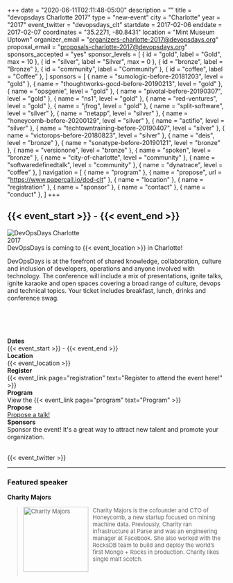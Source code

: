+++
date = "2020-06-11T02:11:48-05:00"
description = ""
title = "devopsdays Charlotte 2017"
type = "new-event"
city = "Charlotte"
year = "2017"
event_twitter = "devopsdays_clt"
startdate = 2017-02-06
enddate = 2017-02-07
coordinates = "35.2271, -80.8431"
location = "Mint Museum Uptown"
organizer_email = "organizers-charlotte-2017@devopsdays.org"
proposal_email = "proposals-charlotte-2017@devopsdays.org"
sponsors_accepted = "yes"
sponsor_levels = [
    { id = "gold", label = "Gold", max = 10 },
    { id = "silver", label = "Silver", max = 0 },
    { id = "bronze", label = "Bronze" },
    { id = "community", label = "Community" },
    { id = "coffee", label = "Coffee" },
]
sponsors = [
    { name = "sumologic-before-20181203", level = "gold" },
    { name = "thoughtworks-gocd-before-20190213", level = "gold" },
    { name = "opsgenie", level = "gold" },
    { name = "pivotal-before-20190307", level = "gold" },
    { name = "ns1", level = "gold" },
    { name = "red-ventures", level = "gold" },
    { name = "jfrog", level = "gold" },
    { name = "split-software", level = "silver" },
    { name = "netapp", level = "silver" },
    { name = "honeycomb-before-20200129", level = "silver" },
    { name = "actifio", level = "silver" },
    { name = "techtowntraining-before-20190407", level = "silver" },
    { name = "victorops-before-20180823", level = "silver" },
    { name = "deis", level = "bronze" },
    { name = "sonatype-before-20190121", level = "bronze" },
    { name = "versionone", level = "bronze" },
    { name = "spoken", level = "bronze" },
    { name = "city-of-charlotte", level = "community" },
    { name = "softwaredefinedtalk", level = "community" },
    { name = "dynatrace", level = "coffee" },
]
navigation = [
    { name = "program" },
    { name = "propose", url = "https://www.papercall.io/dod-clt" },
    { name = "location" },
    { name = "registration" },
    { name = "sponsor" },
    { name = "contact" },
    { name = "conduct" },
]
+++
<h2>{{< event_start >}} - {{< event_end >}}</h2>

<div style="float:left;">
  <img alt="DevOpsDays Charlotte 2017" src="/events/2017/charlotte/logo.png" style="max-width: 90%;">
</div>

<br>
<br>
DevOpsDays is coming to {{< event_location >}} in Charlotte!

DevOpsDays is at the forefront of shared knowledge, collaboration, culture and inclusion of developers, operations and anyone involved with technology. The conference will include a mix of presentations, ignite talks, ignite karaoke and open spaces covering a broad range of culture, devops and technical topics. Your ticket includes breakfast, lunch, drinks and conference swag.

<br>
<br>
<br>
<br>

<!-- <div style="text-align:center;">
  {{< event_logo >}}
</div> -->

<div class = "row">
  <div class = "col-md-2">
    <strong>Dates</strong>
  </div>
  <div class = "col-md-8">
    {{< event_start >}} - {{< event_end >}}
  </div>
</div>

<div class = "row">
  <div class = "col-md-2">
    <strong>Location</strong>
  </div>
  <div class = "col-md-8">
    {{< event_location >}}
  </div>
</div>

<div class = "row">
  <div class = "col-md-2">
    <strong>Register</strong>
  </div>
  <div class = "col-md-8">
    {{< event_link page="registration" text="Register to attend the event here!" >}}
  </div>
</div>

<div class = "row">
  <div class = "col-md-2">
    <strong>Program</strong>
  </div>
  <div class = "col-md-8">
    View the {{< event_link page="program" text="Program" >}}
  </div>
</div>

<div class = "row">
  <div class = "col-md-2">
    <strong>Propose</strong>
  </div>
  <div class = "col-md-8">
    <a href="https://www.papercall.io/dod-clt">Propose a talk!</a>   
  </div>
</div>

<!-- <div class = "row">
  <div class = "col-md-2">
    <strong>Speakers</strong>
  </div>
  <div class = "col-md-8">
    Check out the {{< event_link page="speakers" text="speakers!" >}}
  </div>
</div> -->

<div class = "row">
  <div class = "col-md-2">
    <strong>Sponsors</strong>
  </div>
  <div class = "col-md-8">
    Sponsor the event! It's a great way to attract new talent and promote your organization.
  </div>
</div>

<!-- <div class = "row">
  <div class = "col-md-2">
    <strong>Contact</strong>
  </div>
  <div class = "col-md-8">
    {{< event_link page="contact" text="Get in touch with the organizers" >}}
  </div>
</div> -->

<br>

{{< event_twitter >}}

<hr>
<h3>Featured speaker</h3>
<p><strong>Charity Majors</strong></p>
<blockquote style="font-size: 13px; height: 160px;"><p><img style="float:left; width:150px; height:150px; margin: 0px 10px 0px 0px" src="https://media.licdn.com/mpr/mpr/shrinknp_200_200/AAEAAQAAAAAAAATrAAAAJGI4NTBiNzEzLTE1OWUtNDUzYi05YjFiLTkzZjZkNmFlYTk5NA.jpg" width="150" height="150" alt="Charity Majors">Charity Majors is the cofounder and CTO of Honeycomb, a new startup focused on mining machine data. Previously, Charity ran infrastructure at Parse and was an engineering manager at Facebook. She also worked with the RocksDB team to build and deploy the world’s first Mongo + Rocks in production. Charity likes single malt scotch.</blockquote>
